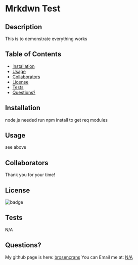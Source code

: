 # Mrkdwn Test
  
  ## Description
  This is to demonstrate everything works
    
  ## Table of Contents
    
  - [Installation](#Installation)
  - [Usage](#Usage)
  - [Collaborators](#Collaborators)
  - [License](#License)
  - [Tests](#Tests)
  - [Questions?](#Questions?)
    
  ## Installation
  node.js needed run npm install to get req modules
    
  ## Usage
  see above
 
  ## Collaborators
  Thank you for your time!
  
  ## License
  ![badge](https://img.shields.io/badge/license-None-green)
  
  ## Tests
  N/A
  
  ## Questions?
  My github page is here: [brosencrans](https://github.com/brosencrans)
  You can Email me at: <a href="mailto:N/A">N/A</a>